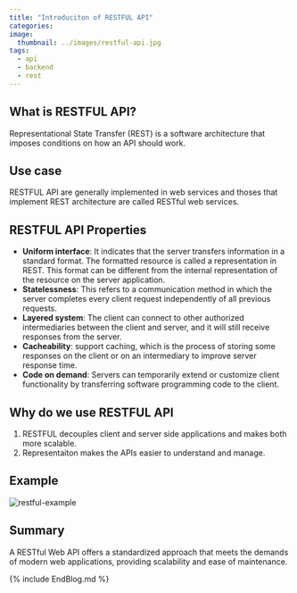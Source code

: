 ```yaml
---
title: "Introduciton of RESTFUL API"
categories:
image: 
  thumbnail: ../images/restful-api.jpg
tags:
  - api
  - backend
  - rest
---
```


## What is RESTFUL API?

Representational State Transfer (REST) is a software architecture that imposes conditions on how an API should work.

## Use case

RESTFUL API are generally implemented in web services and thoses that implement REST architecture are called RESTful web services.

## RESTFUL API Properties

- **Uniform interface**: It indicates that the server transfers information in a standard format. The formatted resource is called a representation in REST. This format can be different from the internal representation of the resource on the server application.
- **Statelessness**: This refers to a communication method in which the server completes every client request independently of all previous requests.
- **Layered system**: The client can connect to other authorized intermediaries between the client and server, and it will still receive responses from the server.
- **Cacheability**: support caching, which is the process of storing some responses on the client or on an intermediary to improve server response time.
- **Code on demand**: Servers can temporarily extend or customize client functionality by transferring software programming code to the client.

## Why do we use RESTFUL API

1. RESTFUL decouples client and server side applications and makes both more scalable.
2. Representaiton makes the APIs easier to understand and manage.

## Example

![restful-example](https://daniel13520cs.github.io/images/restful-example.png)

## Summary

A RESTful Web API offers a standardized approach that meets the demands of modern web applications, providing scalability and ease of maintenance.

{% include EndBlog.md %}
